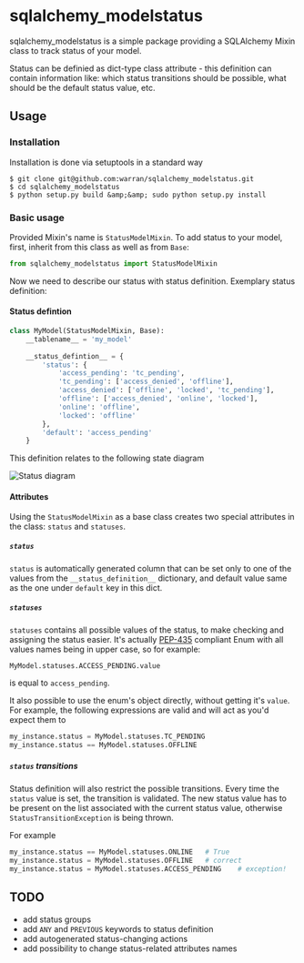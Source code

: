 # sqlalchemy_modelstatus

sqlalchemy_modelstatus is a simple package providing a SQLAlchemy Mixin class to 
track status of your model.

Status can be definied as dict-type class attribute - this definition can contain 
information like: which status transitions should be possible, what should be
the default status value, etc.

## Usage

### Installation

Installation is done via setuptools in a standard way

```
$ git clone git@github.com:warran/sqlalchemy_modelstatus.git
$ cd sqlalchemy_modelstatus
$ python setup.py build &amp;&amp; sudo python setup.py install
```

### Basic usage

Provided Mixin's name is `StatusModelMixin`. To add status to your model, first, 
inherit from this class as well as from `Base`:

```python
from sqlalchemy_modelstatus import StatusModelMixin
```

Now we need to describe our status with status definition. Exemplary status definition:

#### Status defintion

```python
class MyModel(StatusModelMixin, Base):
    __tablename__ = 'my_model'
    
    __status_defintion__ = {
        'status': {
            'access_pending': 'tc_pending',
            'tc_pending': ['access_denied', 'offline'],
            'access_denied': ['offline', 'locked', 'tc_pending'],
            'offline': ['access_denied', 'online', 'locked'],
            'online': 'offline',
            'locked': 'offline'
        },
        'default': 'access_pending'
    }
```

This definition relates to the following state diagram

![Status diagram](https://image.ibb.co/nLtOvk/status_diagram.png)

#### Attributes

Using the `StatusModelMixin` as a base class creates two special attributes in the
class: `status` and `statuses`.

##### `status`

`status` is automatically generated column that can be set only to one of the values from
the `__status_definition__` dictionary, and default value same as the one under
`default` key in this dict.

##### `statuses`

`statuses` contains all possible values of the status, to make checking and assigning 
the status easier. It's actually [PEP-435](https://www.python.org/dev/peps/pep-0435/) compliant Enum with all values names being in
upper case, so for example:

`MyModel.statuses.ACCESS_PENDING.value`

is equal to `access_pending`.

It also possible to use the enum's object directly, without getting it's `value`. For example,
the following expressions are valid and will act as you'd expect them to

```python
my_instance.status = MyModel.statuses.TC_PENDING
my_instance.status == MyModel.statuses.OFFLINE
```

##### `status` transitions

Status definition will also restrict the possible transitions. Every time the `status` value
is set, the transition is validated. The new status value has to be present on the list
associated with the current status value, otherwise `StatusTransitionException` is being
thrown.

For example

```python
my_instance.status == MyModel.statuses.ONLINE   # True
my_instance.status = MyModel.statuses.OFFLINE   # correct
my_instance.status = MyModel.statuses.ACCESS_PENDING    # exception!
```

## TODO

* add status groups
* add `ANY` and `PREVIOUS` keywords to status definition
* add autogenerated status-changing actions
* add possibility to change status-related attributes names
